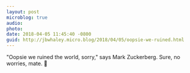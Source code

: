 ```yaml
---
layout: post
microblog: true
audio: 
photo: 
date: 2018-04-05 11:45:40 -0800
guid: http://jbwhaley.micro.blog/2018/04/05/oopsie-we-ruined.html
---
```

"Oopsie we ruined the world, sorry," says Mark Zuckerberg. Sure, no worries, mate. 🤦‍
